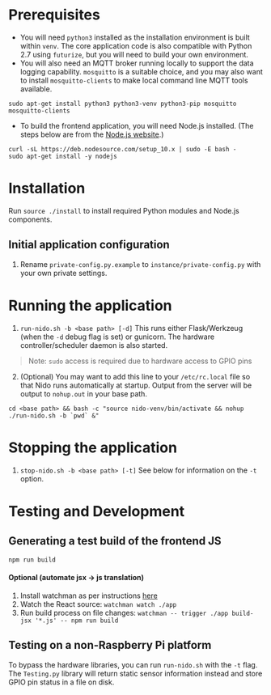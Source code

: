 # Prerequisites
- You will need `python3` installed as the installation environment is built within `venv`. The core application code is also compatible with Python 2.7 using `futurize`, but you will need to build your own environment.
- You will also need an MQTT broker running locally to support the data logging capability. `mosquitto` is a suitable choice, and you may also want to install `mosquitto-clients` to make local command line MQTT tools available.
```
sudo apt-get install python3 python3-venv python3-pip mosquitto mosquitto-clients
```
- To build the frontend application, you will need Node.js installed. (The steps below are from the [Node.js website](https://nodejs.org/en/download/package-manager/#debian-and-ubuntu-based-linux-distributions).)
```
curl -sL https://deb.nodesource.com/setup_10.x | sudo -E bash -
sudo apt-get install -y nodejs
```

# Installation
Run `source ./install` to install required Python modules and Node.js components.

## Initial application configuration
1. Rename `private-config.py.example` to `instance/private-config.py` with your own private settings.

# Running the application
1. `run-nido.sh -b <base path> [-d]` This runs either Flask/Werkzeug (when the `-d` debug flag is set) or gunicorn. The hardware controller/scheduler daemon is also started.
> Note: `sudo` access is required due to hardware access to GPIO pins
2. (Optional) You may want to add this line to your `/etc/rc.local` file so that Nido runs automatically at startup. Output from the server will be output to `nohup.out` in your base path.
```
cd <base path> && bash -c "source nido-venv/bin/activate && nohup ./run-nido.sh -b `pwd` &"
```

# Stopping the application
1. `stop-nido.sh -b <base path> [-t]` See below for information on the `-t` option.

# Testing and Development

## Generating a test build of the frontend JS
`npm run build`

#### Optional (automate jsx -> js translation)
1. Install watchman as per instructions [here](https://facebook.github.io/watchman/docs/install.html)
2. Watch the React source: `watchman watch ./app`
3. Run build process on file changes: `watchman -- trigger ./app build-jsx '*.js' -- npm run build`

## Testing on a non-Raspberry Pi platform
To bypass the hardware libraries, you can run `run-nido.sh` with the `-t` flag. The `Testing.py` library will return static sensor information instead and store GPIO pin status in a file on disk.
